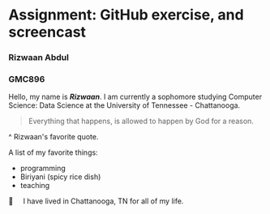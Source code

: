 # Assignment: GitHub exercise, and screencast
### Rizwaan Abdul
### GMC896

Hello, my name is ***Rizwaan***. I am currently a sophomore studying Computer Science: Data Science at the University of Tennessee - Chattanooga.

> Everything that happens, is allowed to happen by God for a reason.

^ Rizwaan's favorite quote.

A list of my favorite things:
- programming
- Biriyani (spicy rice dish)
- teaching

:round_pushpin: &nbsp;&nbsp;&nbsp;   I have lived in Chattanooga, TN for all of my life.

